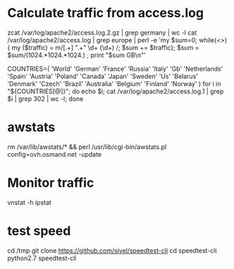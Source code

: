  # Calculate traffic from access.log
zcat /var/log/apache2/access.log.2.gz | grep germany | wc -l
cat /var/log/apache2/access.log | grep europe | perl -e 'my $sum=0; while(<>) { my ($traffic) = m/\[.+\] ".+" \d+ (\d+)
 /; $sum += $traffic}; $sum = $sum/(1024.*1024.*1024.) ; print "$sum GB\n"'


COUNTRIES=( 'World' 'German' 'France' 'Russia' 'Italy' 'Gb' 'Netherlands' 'Spain' 'Austria'  'Poland' 'Canada'  'Japan' 'Sweden' 'Us' 'Belarus' 'Denmark'  'Czech' 'Brazil' 'Australia' 'Belgium' 'Finland' 'Norway' )
for i in "${COUNTRIES[@]}"; do 	echo $i;  cat /var/log/apache2/access.log.1 | grep $i | grep 302 | wc -l; done 



# awstats
rm /var/lib/awstats/* && perl /usr/lib/cgi-bin/awstats.pl config=ovh.osmand.net -update


# Monitor traffic
vnstat -h
ipstat

# test speed
cd /tmp
git clone https://github.com/sivel/speedtest-cli
cd speedtest-cli 
python2.7 speedtest-cli

